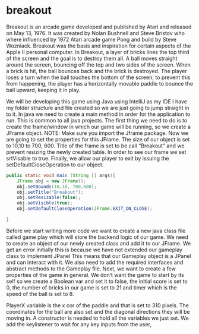 # breakout

Breakout is an arcade game developed and published by Atari and released on May 13, 1976. It was created by Nolan Bushnell and Steve Bristov who where influenced by 1972 Atari arcade game Pong and build by Steve Wozniack. Breakout was the basis and inspiration for certain aspects of the Apple II personal computer. In Breakout, a layer of bricks lines the top third of the screen and the goal is to destroy them all. A ball moves straight around the screen, bouncing off the top and two sides of the screen. When a brick is hit, the ball bounces back and the brick is destroyed. The player loses a turn when the ball touches the bottom of the screen; to prevent this from happening, the player has a horizontally movable paddle to bounce the ball upward, keeping it in play.

We will be developing this game using Java using IntelliJ as my IDE I have my folder structure and file created so we are just going to jump straight in to it. In java we need to create a main method in order for the application to run. This is common to all java projects. The first thing we need to do is to create the frame/window in which our game will be running, so we create a JFrame object. NOTE: Make sure you import the Jframe package. Now we are going to set the properties for this JFrame. The size of our object is set to 10,10 to 700, 600. Title of the frame is set to be call “Breakout” and we prevent resizing the newly created table. In order to see our frame we set srtVisable to true. Finally, we allow our player to exit by issuing the setDefaultCloseOperation to our object. 

```java
public static void main (String [] args){
    JFrame obj = new JFrame();
    obj.setBounds(10,10, 700,600);
    obj.setTitle("Breakout");
    obj.setResizable(false);
    obj.setVisible(true);
    obj.setDefaultCloseOperation(JFrame.EXIT_ON_CLOSE);

}
```
Before we start writing more code we want to create a new java class file called game play which will store the backend logic of our game. We need to create an object of our newly created class and add it to our JFrame. We get an error initially this is because we have not extended our gameplay class to implement JPanel This means that our Gameplay object is a JPanel and can interact with it. We also need to add the required interfaces and abstract methods to the Gameplay file. Next, we want to create a few properties of the game in general. We don’t want the game to start by its self so we create a Boolean var and set it to false, the initial score is set to 0, the number of bricks in our game is set to 21 and timer which is the speed of the ball is set to 8.

PlayerX variable is the x cor of the paddle and that is set to 310 pixels. The coordinates for the ball are also set and the diagonal directions they will be moving in. A constructor is needed to hold all the variables we just set. We add the keylistener to wait for any key inputs from the user, 

